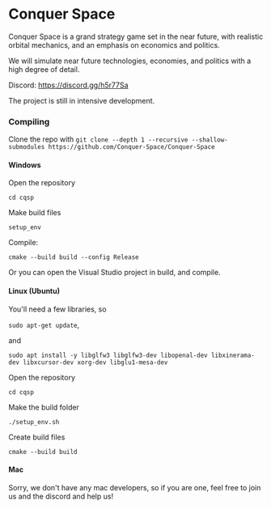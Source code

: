 Conquer Space
======
Conquer Space is a grand strategy game set in the near future, with realistic orbital mechanics, and an emphasis on economics and politics.

We will simulate near future technologies, economies, and politics with a high degree of detail.

Discord: https://discord.gg/h5r77Sa

The project is still in intensive development.

### Compiling
Clone the repo with `git clone --depth 1 --recursive --shallow-submodules https://github.com/Conquer-Space/Conquer-Space`

#### Windows
Open the repository

`cd cqsp`

Make build files

`setup_env`

Compile:

`cmake --build build --config Release`

Or you can open the Visual Studio project in build, and compile.

#### Linux (Ubuntu)
You'll need a few libraries, so

`sudo apt-get update`,

and

`sudo apt install -y libglfw3 libglfw3-dev libopenal-dev libxinerama-dev libxcursor-dev xorg-dev libglu1-mesa-dev`

Open the repository

`cd cqsp`

Make the build folder

`./setup_env.sh`

Create build files

`cmake --build build`

#### Mac
Sorry, we don't have any mac developers, so if you are one, feel free to join us and the discord and help us!
